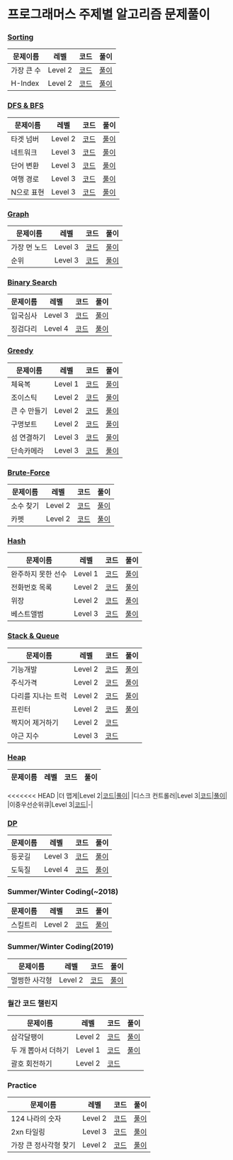 # 프로그래머스 주제별 알고리즘 문제풀이

### [Sorting](https://programmers.co.kr/learn/courses/30/parts/12198)

|문제이름|레벨|코드|풀이|
|--|--|--|--|
|가장 큰 수|Level 2|[코드](https://github.com/jiwoo-kimm/problem-solving/blob/main/Programmers/Sorting/Maximum.java)|[풀이](https://velog.io/@jwkim/sorting-maximum)|
|H-Index|Level 2|[코드](https://github.com/jiwoo-kimm/problem-solving/blob/main/Programmers/Sorting/HIndex.java)|[풀이](https://velog.io/@jwkim/sorting-h-index)|

### [DFS & BFS](https://programmers.co.kr/learn/courses/30/parts/12421)

|문제이름|레벨|코드|풀이|
|--|--|--|--|
|타겟 넘버|Level 2|[코드](https://github.com/jiwoo-kimm/problem-solving/blob/main/Programmers/DFS%20%26%20BFS/TargetNumber.java)|[풀이](https://velog.io/@jwkim/DFS-target-number)|
|네트워크|Level 3|[코드](https://github.com/jiwoo-kimm/problem-solving/blob/main/Programmers/DFS%20%26%20BFS/Network.java)|[풀이](https://velog.io/@jwkim/BFS-network)|
|단어 변환|Level 3|[코드](https://github.com/jiwoo-kimm/problem-solving/blob/main/Programmers/DFS%20%26%20BFS/WordConversion.java)|[풀이](https://velog.io/@jwkim/DFS-word-conversion)
|여행 경로|Level 3|[코드](https://github.com/jiwoo-kimm/problem-solving/blob/main/Programmers/DFS%20%26%20BFS/TravelRoute.java)|[풀이](https://velog.io/@jwkim/DFS-travel-route)|
|N으로 표현|Level 3|[코드](https://github.com/jiwoo-kimm/problem-solving/blob/main/Programmers/DFS%20%26%20BFS/NExpression.java)|[풀이](https://velog.io/@jwkim/DFS-n-expression)|

### [Graph](https://programmers.co.kr/learn/courses/30/parts/14393)

|문제이름|레벨|코드|풀이|
|--|--|--|--|
|가장 먼 노드|Level 3|[코드](https://github.com/jiwoo-kimm/problem-solving/blob/main/Programmers/Graph/FarthestNode.java)|[풀이](https://velog.io/@jwkim/graph-farthest-node)|
|순위|Level 3|[코드](https://github.com/jiwoo-kimm/problem-solving/blob/main/Programmers/Graph/Rank.java)|[풀이](https://velog.io/@jwkim/graph-rank)|


### [Binary Search](https://programmers.co.kr/learn/courses/30/parts/12486)

|문제이름|레벨|코드|풀이|
|--|--|--|--|
|입국심사|Level 3|[코드](https://github.com/jiwoo-kimm/problem-solving/blob/main/Programmers/Binary%20Search/Immigration.java)|[풀이](https://velog.io/@jwkim/binary-search-immigration)|
|징검다리|Level 4|[코드](https://github.com/jiwoo-kimm/problem-solving/blob/main/Programmers/Binary%20Search/StepStones.java)|[풀이](https://velog.io/@jwkim/binary-search-step-stones)|

### [Greedy](https://programmers.co.kr/learn/courses/30/parts/12244)

|문제이름|레벨|코드|풀이|
|--|--|--|--|
|체육복|Level 1|[코드](https://github.com/jiwoo-kimm/problem-solving/blob/main/Programmers/Greedy/GymSuit.java)|[풀이](https://velog.io/@jwkim/greedy-gym-suit)|
|조이스틱|Level 2|[코드](https://github.com/jiwoo-kimm/problem-solving/blob/main/Programmers/Greedy/JoyStick.java)|[풀이](https://velog.io/@jwkim/greedy-joy-stick)|
|큰 수 만들기|Level 2|[코드](https://github.com/jiwoo-kimm/problem-solving/blob/main/Programmers/Greedy/MaxNum.java)|[풀이](https://velog.io/@jwkim/greedy-max-num)|
|구명보트|Level 2|[코드](https://github.com/jiwoo-kimm/problem-solving/blob/main/Programmers/Greedy/Lifeboat.java)|[풀이](https://velog.io/@jwkim/greedy-lifeboat)|
|섬 연결하기|Level 3|[코드](https://github.com/jiwoo-kimm/problem-solving/blob/main/Programmers/Greedy/Island.java)|[풀이](https://velog.io/@jwkim/greedy-island)|
|단속카메라|Level 3|[코드](https://github.com/jiwoo-kimm/problem-solving/blob/main/Programmers/Greedy/CCTV.java)|[풀이](https://velog.io/@jwkim/greedy-cctv)|

### [Brute-Force](https://programmers.co.kr/learn/courses/30/parts/12230)

|문제이름|레벨|코드|풀이|
|--|--|--|--|
|소수 찾기|Level 2|[코드](https://github.com/jiwoo-kimm/problem-solving/blob/main/Programmers/Brute-Force/PrimeNumber.java)|[풀이](https://velog.io/@jwkim/brute-force-prime-number)|
|카펫|Level 2|[코드](https://github.com/jiwoo-kimm/problem-solving/blob/main/Programmers/Brute-Force/Carpet.java)|[풀이](https://velog.io/@jwkim/brute-force-carpet)|

### [Hash](https://programmers.co.kr/learn/courses/30/parts/12077)

|문제이름|레벨|코드|풀이|
|--|--|--|--|
|완주하지 못한 선수|Level 1|[코드](https://github.com/jiwoo-kimm/problem-solving/blob/main/Programmers/Hash/IncompleteRunner.java)|[풀이](https://velog.io/@jwkim/hash-incomplete-runner)|
|전화번호 목록|Level 2|[코드](https://github.com/jiwoo-kimm/problem-solving/blob/main/Programmers/Hash/Phone.java)|[풀이](https://velog.io/@jwkim/hash-phone)|
|위장|Level 2|[코드](https://github.com/jiwoo-kimm/problem-solving/blob/main/Programmers/Hash/Disguise.java)|[풀이](https://velog.io/@jwkim/hash-disguise)|
|베스트앨범|Level 3|[코드](https://github.com/jiwoo-kimm/problem-solving/blob/main/Programmers/Hash/BestAlbum.java)|[풀이](https://velog.io/@jwkim/hash-best-album)|

### [Stack & Queue](https://programmers.co.kr/learn/courses/30/parts/12081)

|문제이름|레벨|코드|풀이|
|--|--|--|--|
|기능개발|Level 2|[코드](https://github.com/jiwoo-kimm/problem-solving/blob/main/Programmers/Stack%20%26%20Queue/FunctionDevelopment.java)|[풀이](https://velog.io/@jwkim/queue-function-development)|
|주식가격|Level 2|[코드](https://github.com/jiwoo-kimm/problem-solving/blob/main/Programmers/Stack%20%26%20Queue/Stock.java)|[풀이](https://velog.io/@jwkim/queue-stock-price)|
|다리를 지나는 트럭|Level 2|[코드](https://github.com/jiwoo-kimm/problem-solving/blob/main/Programmers/Stack%20%26%20Queue/TruckOnTheBridge.java)|[풀이](https://velog.io/@jwkim/queue-truck-on-the-bridge)|
|프린터|Level 2|[코드](https://github.com/jiwoo-kimm/problem-solving/blob/main/Programmers/Stack%20%26%20Queue/Printer.java)|[풀이](https://velog.io/@jwkim/queue-printer)|
|짝지어 제거하기|Level 2|[코드](https://github.com/jiwoo-kimm/problem-solving/blob/main/Programmers/Stack%20%26%20Queue/Pair.java)||
|야근 지수|Level 3|[코드](https://github.com/jiwoo-kimm/problem-solving/blob/main/Programmers/Stack%20%26%20Queue/NightWork.java)||

### [Heap](https://programmers.co.kr/learn/courses/30/parts/12117)

|문제이름|레벨|코드|풀이|
|--|--|--|--|
<<<<<<< HEAD
|더 맵게|Level 2|[코드](https://github.com/jiwoo-kimm/problem-solving/blob/main/Programmers/Heap/Scoville.java)|[풀이](https://velog.io/@jwkim/heap-scoville)|
|디스크 컨트롤러|Level 3|[코드](https://github.com/jiwoo-kimm/problem-solving/blob/main/Programmers/Heap/DiskController.java)|[풀이](https://velog.io/@jwkim/heap-diskController)|
|이중우선순위큐|Level 3|[코드](https://github.com/jiwoo-kimm/problem-solving/blob/main/Programmers/Heap/DoublyPq.java)|-|

### [DP](https://programmers.co.kr/learn/courses/30/parts/12263)

|문제이름|레벨|코드|풀이|
|--|--|--|--|
|등굣길|Level 3|[코드](https://github.com/jiwoo-kimm/problem-solving/blob/main/Programmers/DP/School.java)|[풀이](https://velog.io/@jwkim/dp-school)|
|도둑질|Level 4|[코드](https://github.com/jiwoo-kimm/problem-solving/blob/main/Programmers/DP/Thief.java)|[풀이](https://velog.io/@jwkim/dp-thief)|

### Summer/Winter Coding(~2018)

|문제이름|레벨|코드|풀이|
|--|--|--|--|
|스킬트리|Level 2|[코드](https://github.com/jiwoo-kimm/problem-solving/blob/main/Programmers/Summer-Winter%20Coding(~2018)/SkillTree.java)|[풀이](https://velog.io/@jwkim/skill-tree)|

### Summer/Winter Coding(2019)

|문제이름|레벨|코드|풀이|
|--|--|--|--|
|멀쩡한 사각형|Level 2|[코드](https://github.com/jiwoo-kimm/problem-solving/blob/main/Programmers/Summer-Winter%20Coding(2019)/Square.java)|[풀이](https://velog.io/@jwkim/square)|

### 월간 코드 챌린지

|문제이름|레벨|코드|풀이|
|--|--|--|--|
|삼각달팽이|Level 2|[코드](https://github.com/jiwoo-kimm/problem-solving/blob/main/Programmers/Monthly%20Code%20Challenge/Snail.java)|[풀이](https://velog.io/@jwkim/snail)|
|두 개 뽑아서 더하기|Level 1|[코드](https://github.com/jiwoo-kimm/problem-solving/blob/main/Programmers/Monthly%20Code%20Challenge/SumOfTwoElements.java)|[풀이](https://velog.io/@jwkim/montly-code-challenge-sum-of-two-elements)|
|괄호 회전하기|Level 2|[코드](https://github.com/jiwoo-kimm/problem-solving/blob/main/Programmers/Monthly%20Code%20Challenge/RotateParentheses.java)||

### Practice

|문제이름|레벨|코드|풀이|
|--|--|--|--|
|124 나라의 숫자|Level 2|[코드](https://github.com/jiwoo-kimm/problem-solving/blob/main/Programmers/Practice/World124.java)|[풀이](https://velog.io/@jwkim/world-124)|
|2xn 타일링|Level 3|[코드](https://github.com/jiwoo-kimm/problem-solving/blob/main/Programmers/Practice/Tile.java)|[풀이](https://velog.io/@jwkim/2xn-tile)|
|가장 큰 정사각형 찾기|Level 2|[코드](https://github.com/jiwoo-kimm/problem-solving/blob/main/Programmers/Practice/MaxSqaure.java)|[풀이](https://velog.io/@jwkim/practice-max-square)|
